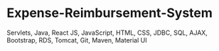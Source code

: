 # Expense-Reimbursement-System
Servlets, Java, React JS, JavaScript, HTML, CSS, JDBC, SQL, AJAX, Bootstrap, RDS, Tomcat, Git, Maven, Material UI
